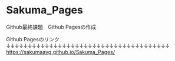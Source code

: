 # Sakuma_Pages
Github最終課題　Github Pagesの作成

Github Pagesのリンク<br>
↓↓↓↓↓↓↓↓↓↓↓↓↓↓↓↓↓↓↓↓↓↓↓↓↓↓↓↓↓↓↓↓↓↓↓↓↓↓<br>
https://sakumaavg.github.io/Sakuma_Pages/
